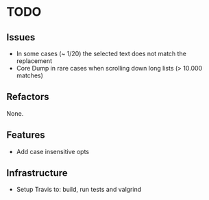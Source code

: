 # TODO

## Issues

- In some cases (~ 1/20) the selected text does not match the replacement
- Core Dump in rare cases when scrolling down long lists (> 10.000 matches)

## Refactors

None.

## Features

- Add case insensitive opts

## Infrastructure

- Setup Travis to: build, run tests and valgrind
